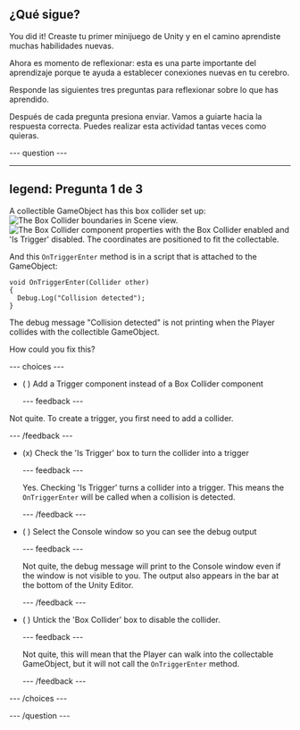 ## ¿Qué sigue?

You did it! Creaste tu primer minijuego de Unity y en el camino aprendiste muchas habilidades nuevas.

Ahora es momento de reflexionar: esta es una parte importante del aprendizaje porque te ayuda a establecer conexiones nuevas en tu cerebro.

Responde las siguientes tres preguntas para reflexionar sobre lo que has aprendido.

Después de cada pregunta presiona enviar. Vamos a guiarte hacia la respuesta correcta. Puedes realizar esta actividad tantas veces como quieras.

--- question ---

---
legend: Pregunta 1 de 3
---

A collectible GameObject has this box collider set up: ![The Box Collider boundaries in Scene view.](images/star-collider.png) ![The Box Collider component properties with the Box Collider enabled and 'Is Trigger' disabled. The coordinates are positioned to fit the collectable.](images/inspector-collider.png)

And this `OnTriggerEnter` method is in a script that is attached to the GameObject:

```
void OnTriggerEnter(Collider other)
{
  Debug.Log("Collision detected");
}
```

The debug message "Collision detected" is not printing when the Player collides with the collectible GameObject.

How could you fix this?

--- choices ---

- ( ) Add a Trigger component instead of a Box Collider component

  --- feedback ---

Not quite. To create a trigger, you first need to add a collider.

  --- /feedback ---

- (x) Check the 'Is Trigger' box to turn the collider into a trigger

  --- feedback ---

  Yes. Checking 'Is Trigger' turns a collider into a trigger. This means the `OnTriggerEnter` will be called when a collision is detected.

  --- /feedback ---

- ( ) Select the Console window so you can see the debug output

  --- feedback ---

  Not quite, the debug message will print to the Console window even if the window is not visible to you. The output also appears in the bar at the bottom of the Unity Editor.

  --- /feedback ---

- ( ) Untick the 'Box Collider' box to disable the collider.

  --- feedback ---

  Not quite, this will mean that the Player can walk into the collectable GameObject, but it will not call the `OnTriggerEnter` method.

  --- /feedback ---

--- /choices ---

--- /question ---
